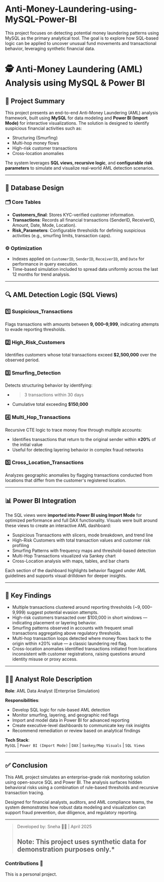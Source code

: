 # Anti-Money-Laundering-using-MySQL-Power-BI
This project focuses on detecting potential money laundering patterns using MySQL as the primary analytical tool. The goal is to explore how SQL-based logic can be applied to uncover unusual fund movements and transactional behavior, leveraging synthetic financial data.
 
# 🕵️ Anti-Money Laundering (AML) Analysis using MySQL & Power BI

## 📌 Project Summary

This project presents an end-to-end Anti-Money Laundering (AML) analysis framework, built using **MySQL** for data modeling and **Power BI (Import Mode)** for interactive visualizations. The solution is designed to identify suspicious financial activities such as:

- Structuring (Smurfing)
- Multi-hop money flows
- High-risk customer transactions
- Cross-location anomalies

The system leverages **SQL views, recursive logic**, and **configurable risk parameters** to simulate and visualize real-world AML detection scenarios.

---

## 🧱 Database Design

### 🗂️ Core Tables

- **Customers_final**: Stores KYC-verified customer information.
- **Transactions**: Records all financial transactions (SenderID, ReceiverID, Amount, Date, Mode, Location).
- **Risk_Parameters**: Configurable thresholds for defining suspicious activities (e.g., smurfing limits, transaction caps).

### ⚙️ Optimization

- Indexes applied on `CustomerID`, `SenderID`, `ReceiverID`, and `Date` for performance in query execution.
- Time-based simulation included to spread data uniformly across the last 12 months for trend analysis.

---

## 🔍 AML Detection Logic (SQL Views)

### 1️⃣ **Suspicious_Transactions**
Flags transactions with amounts between **$9,000–$9,999**, indicating attempts to evade reporting thresholds.

### 2️⃣ **High_Risk_Customers**
Identifies customers whose total transactions exceed **$2,500,000** over the observed period.

### 3️⃣ **Smurfing_Detection**
Detects structuring behavior by identifying:
- >3 transactions within 30 days
- Cumulative total exceeding **$150,000**

### 4️⃣ **Multi_Hop_Transactions**
Recursive CTE logic to trace money flow through multiple accounts:
- Identifies transactions that return to the original sender within **±20%** of the initial value
- Useful for detecting layering behavior in complex fraud networks

### 5️⃣ **Cross_Location_Transactions**
Analyzes geographic anomalies by flagging transactions conducted from locations that differ from the customer's registered location.

---

## 📊 Power BI Integration

The SQL views were **imported into Power BI using Import Mode** for optimized performance and full DAX functionality. Visuals were built around these views to create an interactive AML dashboard:

- Suspicious Transactions with slicers, mode breakdown, and trend line
- High-Risk Customers with total transaction values and customer risk profiling
- Smurfing Patterns with frequency maps and threshold-based detection
- Multi-Hop Transactions visualized via Sankey chart
- Cross-Location analysis with maps, tables, and bar charts

Each section of the dashboard highlights behavior flagged under AML guidelines and supports visual drilldown for deeper insights.

---

## 🔑 Key Findings

- Multiple transactions clustered around reporting thresholds (~$9,000–$9,999) suggest potential evasion attempts.
- High-risk customers transacted over $100,000 in short windows — indicating placement or layering behavior.
- Smurfing patterns observed in accounts with frequent small transactions aggregating above regulatory thresholds.
- Multi-hop transaction loops detected where money flows back to the origin within ±20% value — a classic laundering red flag.
- Cross-location anomalies identified transactions initiated from locations inconsistent with customer registrations, raising questions around identity misuse or proxy access.

---

## 👩‍💼 Analyst Role Description

**Role**: AML Data Analyst (Enterprise Simulation)

**Responsibilities**:
- Develop SQL logic for rule-based AML detection
- Monitor smurfing, layering, and geographic red flags
- Import and model data in Power BI for advanced reporting
- Create executive-level dashboards to communicate key risk insights
- Recommend remediation or review based on analytical findings

**Tech Stack**:  
`MySQL` | `Power BI (Import Mode)` | `DAX` | `Sankey/Map Visuals` | `SQL Views`


---

## ✅ Conclusion

This AML project simulates an enterprise-grade risk monitoring solution using open-source SQL and Power BI. The analysis surfaces hidden behavioral risks using a combination of rule-based thresholds and recursive transaction tracing.

Designed for financial analysts, auditors, and AML compliance teams, the system demonstrates how robust data modeling and visualization can support fraud prevention, due diligence, and regulatory reporting.

---

> Developed by: Sneha 👩‍💻 | April 2025  
> ## Note: This project uses synthetic data for demonstration purposes only.*



### Contributions 🤝 
This is a personal project. 
